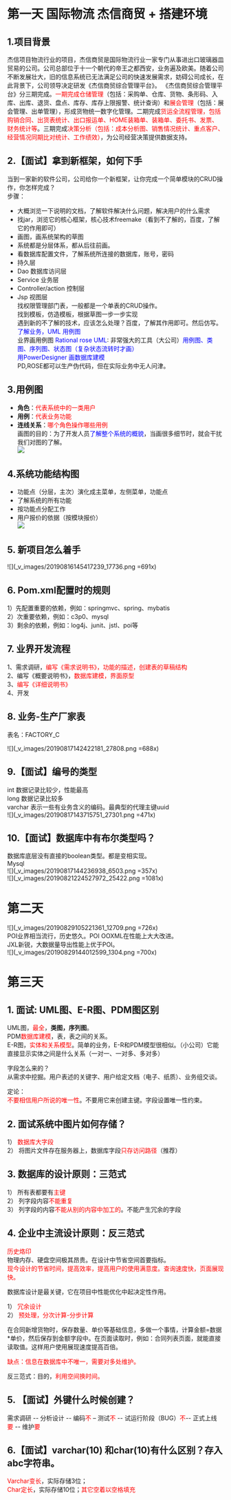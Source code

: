 # 第一天 国际物流 杰信商贸 + 搭建环境
## 1.项目背景  
杰信项目物流行业的项目，杰信商贸是国际物流行业一家专门从事进出口玻璃器皿贸易的公司。公司总部位于十一个朝代的帝王之都西安，业务遍及欧美。随着公司不断发展壮大，旧的信息系统已无法满足公司的快速发展需求，妨碍公司成长，在此背景下，公司领导决定研发《杰信商贸综合管理平台》。
《杰信商贸综合管理平台》分三期完成。<font color=red>一期完成仓储管理</font>（包括：采购单、仓库、货物、条形码、入库、出库、退货、盘点、库存、库存上限报警、统计查询）和<font color=red>展会管理</font>（包括：展会管理、出单管理），形成货物统一数字化管理。二期完成<font color=red>货运全流程管理，包括购销合同、出货表统计、出口报运单、HOME装箱单、装箱单、委托书、发票、财务统计等</font>。三期完成<font color=red>决策分析（包括：成本分析图、销售情况统计、重点客户、经营情况同期比对统计、工作绩效）</font>，为公司经营决策提供数据支持。  
## 2.【面试】拿到新框架，如何下手
当到一家新的软件公司，公司给你一个新框架，让你完成一个简单模块的CRUD操作，你怎样完成？  
	步骤：  
- 大概浏览一下说明的文档，了解软件解决什么问题，解决用户的什么需求  
- 找jar，浏览它的核心框架，核心技术freemake（看到不了解的，百度，了解它的作用即可）  
- 画图，画系统架构的草图  
- 系统都是分层体系，都从后往前画。  
- 看数据库配置文件，了解系统所连接的数据库，账号，密码  
- 持久层  
- Dao 数据库访问层  
- Service 业务层  
- Controller/action 控制层  
- Jsp 视图层  
找权限管理部门表，一般都是一个单表的CRUD操作。  
找到模板，仿造模板，根据草图一步一步实现  
遇到新的不了解的技术，应该怎么处理？百度，了解其作用即可。然后仿写。  
<font color=blue>了解业务，UML 用例图</font>  
业界画用例图 <font color=blue>Rational rose UML</font>: 非常强大的工具（大公司）<font color=blue>用例图、类图、序列图、状态图（复杂状态流转时才画）</font>  
<font color=blue>用PowerDesigner 画数据库建模</font>  
PD,ROSE都可以生产伪代码，但在实际业务中无人问津。  
## 3.用例图
- **角色**：<font color=red>代表系统中的一类用户</font>  
- **用例**：<font color=red>代表业务功能</font>  
- **连线关系**：<font color=red>哪个角色操作哪些用例</font>  
画图的目的：为了开发人员<font color=blue>了解整个系统的概貌</font>，当画很多细节时，就会干扰我们对图的了解。  
![](_v_images/20190816144746596_21350.png)  
## 4.系统功能结构图
- 功能点（分层，主次）演化成主菜单，左侧菜单，功能点
- 了解系统的所有功能
- 按功能点分配工作
- 用户报价的依据（按模块报价）  
![](_v_images/20190816144823226_29961.png)  
## 5. 新项目怎么着手  
![](_v_images/20190816145417239_17736.png =691x)  
## 6. Pom.xml配置时的规则
1）先配置重要的依赖，例如：springmvc、spring、mybatis  
2）次重要依赖，例如：c3p0、mysql  
3）剩余的依赖，例如：log4j、junit、jstl、poi等  
## 7. 业界开发流程  
1、需求调研，<font color=red>编写《需求说明书》，功能的描述，创建表的草稿结构</font>  
2、编写《概要说明书》，<font color=red>数据库建模，界面原型</font>  
3、<font color=red>编写《详细说明书》</font>  
4、开发  
## 8. 业务-生产厂家表	  
表名：FACTORY_C  
  
![](_v_images/20190817142422181_27808.png =688x)  
## 9.【面试】编号的类型
int			数据记录比较少，性能最高  
long			数据记录比较多  
varchar		表示一些有业务含义的编码。最典型的代理主键uuid  
![](_v_images/20190817143715751_27301.png =471x)  
## 10.【面试】数据库中有布尔类型吗？
数据库底层没有直接的boolean类型。都是变相实现。  
Mysql   
![](_v_images/20190817144236938_6503.png =357x)  
![](_v_images/20190821224527972_25422.png =1081x)  
# 第二天   
![](_v_images/20190829105221361_12709.png =726x)  
POI业界相当流行，历史悠久。POI OOXML在性能上大大改进。  
JXL新锐，大数据量导出性能上优于POI。  
![](_v_images/20190829144012599_1304.png =700x)  
# 第三天  
## 1. 面试: UML图、E-R图、PDM图区别  
UML图，<font color=red>最全</font>，**类图，序列图**。  
PDM<font color=red>数据库建模</font>，表，表之间的关系。  
E-R图，<font color=red>实体和关系模型</font>。简单的业务，E-R和PDM模型很相似。（小公司）它能直接显示实体之间是什么关系（一对一、一对多、多对多）

字段怎么来的？  
从需求中挖掘。用户表述的关键字、用户给定文档（电子、纸质）、业务组交谈。  

定论：  
<font color=red>不要相信用户所说的唯一性</font>。不要用它来创建主键。字段设置唯一性约束。  

## 2. 面试系统中图片如何存储？
1）	<font color=red>数据库大字段</font>  
2）	将图片文件存在服务器上，数据库字段<font color=red>只存访问路径</font>（推荐）  
## 3. 数据库的设计原则：三范式
1）	所有表都要有<font color=red>主键</font>  
2）	列字段内容<font color=red>不能重复</font>  
3）	列字段的内容<font color=red>不能从别的内容中加工的</font>。不能产生冗余的字段  
## 4. 企业中主流设计原则：反三范式
<font color=red>历史烙印</font>  
物理内存、硬盘空间极其昂贵。在设计中节省空间首要指标。  
<font color=red>现今设计的节省时间，提高效率，提高用户的使用满意度。查询速度快，页面展现快。</font>  

数据库设计是最关键，它在项目中性能优化中起决定性作用。  

1）	<font color=red>冗余设计</font>  
2）	<font color=red>预处理，分次计算-分步计算</font>  

在合同新增货物时，保存数量、单价等基础信息，多做一个事情，计算金额=数据*单价，然后保存到金额字段中。在页面读取时，例如：合同列表页面，就能直接读取值。这样用户使用展现速度提高百倍。  

<font color=red>缺点：信息在数据库中不唯一，需要对多处维护。</font>  

反三范式：目的，<font color=red>利用空间换时间。</font>  

## 5. 【面试】外键什么时候创建？
需求调研 --  分析设计  -- 编码<font color=red>不</font> – 测试<font color=red>不</font>  -- 试运行阶段（BUG）<font color=red>不</font>-- 正式上线 <font color=red>要 </font>  -- 维护<font color=red>要</font>  
## 6.【面试】varchar(10) 和char(10)有什么区别？存入abc字符串。
<font color=red>Varchar变长</font>，实际存储3位；  
<font color=red>Char定长</font>，实际存储10位；<font color=red>其它空着以空格填充</font>  





